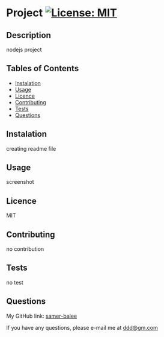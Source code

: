 
  # Project [![License: MIT](https://img.shields.io/badge/License-MIT-yellow.svg)](https://opensource.org/licenses/MIT)
  ## Description
   nodejs project
  ## Tables of Contents
  * [Instalation](#instalation)
  * [Usage](#usage)
  * [Licence](#licence)
  * [Contributing](#contributing)
  * [Tests](#tests)
  * [Questions](#questions)
  ## Instalation
   creating readme file
  ## Usage
   screenshot
  ## Licence
   MIT
  ## Contributing
   no contribution
  ## Tests
   no test
  ## Questions
  My GitHub link: [samer-balee](https://github.com/samer-balee)

  If you have any questions, please e-mail me at ddd@gm.com
